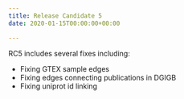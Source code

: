 ```yaml
---
title: Release Candidate 5
date: 2020-01-15T00:00:00+00:00

---
```


RC5 includes several fixes including:

 - Fixing GTEX sample edges
 - Fixing edges connecting publications in DGIGB
 - Fixing uniprot id linking
